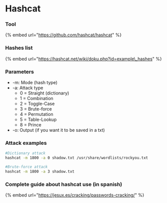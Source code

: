 # Hashcat

### Tool <a id="tool"></a>

{% embed url="https://github.com/hashcat/hashcat" %}

### Hashes list <a id="hashes-list"></a>

{% embed url="https://hashcat.net/wiki/doku.php?id=example\_hashes" %}

### Parameters <a id="parameters"></a>

* -m: Mode \(hash type\)
* -a: Attack type
  * 0 = Straight \(dictionary\)
  * 1 = Combination
  * 2 = Toggle-Case
  * 3 = Brute-force
  * 4 = Permutation
  * 5 = Table-Lookup
  * 8 = Prince
* -o: Output \(if you want it to be saved in a txt\)

### Attack examples <a id="attack-examples"></a>

```bash
#Dictionary attack
hashcat -m 1800 -a 0 shadow.txt /usr/share/wordlists/rockyou.txt​

#Brute-force attack
hashcat -m 1800 -a 3 shadow.txt
```

### Complete guide about hashcat use \(in spanish\) <a id="complete-guide-about-hashcat-use-in-spanish"></a>

{% embed url="https://jesux.es/cracking/passwords-cracking/" %}

